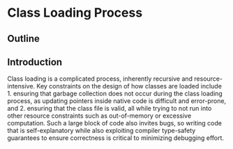 # Class Loading Process

## Outline

## Introduction

Class loading is a complicated process, inherently recursive and resource-intensive. Key constraints on the design of how classes are loaded include 1. ensuring that garbage collection does not occur during the class loading process, as updating pointers inside native code is difficult and error-prone, and 2. ensuring that the class file is valid, all while trying to not run into other resource constraints such as out-of-memory or excessive computation. Such a large block of code also invites bugs, so writing code that is self-explanatory while also exploiting compiler type-safety guarantees to ensure correctness is critical to minimizing debugging effort.
